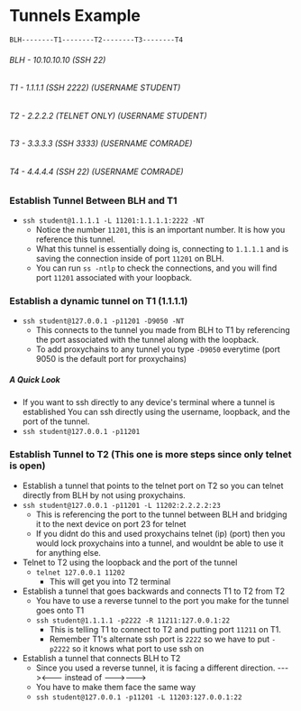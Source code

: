 # Tunnels Example
```
BLH--------T1--------T2--------T3--------T4
```
###### BLH - 10.10.10.10 (SSH 22)
###### T1 - 1.1.1.1 (SSH 2222) (USERNAME STUDENT)
###### T2 - 2.2.2.2 (TELNET ONLY) (USERNAME STUDENT)
###### T3 - 3.3.3.3 (SSH 3333) (USERNAME COMRADE)
###### T4 - 4.4.4.4 (SSH 22) (USERNAME COMRADE)
### Establish Tunnel Between BLH and T1
* `ssh student@1.1.1.1 -L 11201:1.1.1.1:2222 -NT`
  - Notice the number `11201`, this is an important number. It is how you reference this tunnel.
  - What this tunnel is essentially doing is, connecting to `1.1.1.1` and is saving the connection inside of port `11201` on BLH.
  - You can run `ss -ntlp` to check the connections, and you will find port `11201` associated with your loopback.
### Establish a dynamic tunnel on T1 (1.1.1.1)
* `ssh student@127.0.0.1 -p11201 -D9050 -NT`
  - This connects to the tunnel you made from BLH to T1 by referencing the port associated with the tunnel along with the loopback.
  - To add proxychains to any tunnel you type `-D9050` everytime (port 9050 is the default port for proxychains)
##### A Quick Look
* If you want to ssh directly to any device's terminal where a tunnel is established You can ssh directly using the username, loopback, and the port of the tunnel.
* `ssh student@127.0.0.1 -p11201`
### Establish Tunnel to T2 (This one is more steps since only telnet is open)
* Establish a tunnel that points to the telnet port on T2 so you can telnet directly from BLH by not using proxychains.
* `ssh student@127.0.0.1 -p11201 -L 11202:2.2.2.2:23`
  - This is referencing the port to the tunnel between BLH and bridging it to the next device on port 23 for telnet
  - If you didnt do this and used proxychains telnet (ip) (port) then you would lock proxychains into a tunnel, and wouldnt be able to use it for anything else.
* Telnet to T2 using the loopback and the port of the tunnel
  - `telnet 127.0.0.1 11202`
    - This will get you into T2 terminal
* Establish a tunnel that goes backwards and connects T1 to T2 from T2
  - You have to use a reverse tunnel to the port you make for the tunnel goes onto T1
  - `ssh student@1.1.1.1 -p2222 -R 11211:127.0.0.1:22`
    - This is telling T1 to connect to T2 and putting port `11211` on T1.
    - Remember T1's alternate ssh port is `2222` so we have to put `-p2222` so it knows what port to use ssh on
* Establish a tunnel that connects BLH to T2
  - Since you used a reverse tunnel, it is facing a different direction. ---><--- instead of --->--->
  - You have to make them face the same way
  - `ssh student@127.0.0.1 -p11201 -L 11203:127.0.0.1:22`
